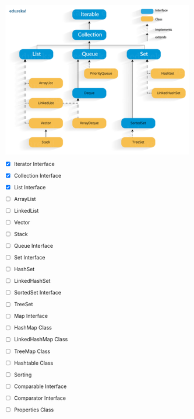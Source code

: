 <img style="background: #e4e4e4;" src='Collection-framework-hierarchy.png'>

* [x] Iterator Interface
* [x] Collection Interface
* [x] List Interface
* [ ] ArrayList
* [ ] LinkedList
* [ ] Vector
* [ ] Stack
* [ ] Queue Interface
* [ ] Set Interface
* [ ] HashSet
* [ ] LinkedHashSet
* [ ] SortedSet Interface
* [ ] TreeSet
* [ ] Map Interface
* [ ] HashMap Class
* [ ] LinkedHashMap Class
* [ ] TreeMap Class
* [ ] Hashtable Class
* [ ] Sorting
* [ ] Comparable Interface
* [ ] Comparator Interface
* [ ] Properties Class


